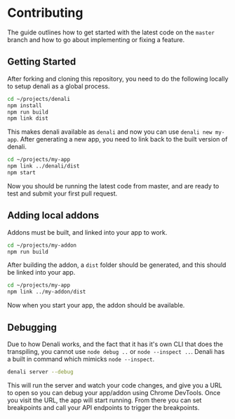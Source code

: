# Contributing

The guide outlines how to get started with the latest code on the `master` branch
and how to go about implementing or fixing a feature.

## Getting Started

After forking and cloning this repository, you need to do the following locally to setup
denali as a global process.

```sh
cd ~/projects/denali
npm install
npm run build
npm link dist
```

This makes denali available as `denali` and now you can use `denali new my-app`.
After generating a new app, you need to link back to the built version of denali.

```sh
cd ~/projects/my-app
npm link ../denali/dist
npm start
```

Now you should be running the latest code from master, and are ready to test and submit
your first pull request.

## Adding local addons

Addons must be built, and linked into your app to work.

```sh
cd ~/projects/my-addon
npm run build
```

After building the addon, a `dist` folder should be generated, and
this should be linked into your app.

```sh
cd ~/projects/my-app
npm link ../my-addon/dist
```

Now when you start your app, the addon should be available.

## Debugging

Due to how Denali works, and the fact that it has it's own CLI that does the transpiling, you cannot
use `node debug ..` or `node --inspect ..`. Denali has a built in command which mimicks `node --inspect`.

```sh
denali server --debug
```

This will run the server and watch your code changes, and give you a URL to open so you can debug your app/addon
using Chrome DevTools. Once you visit the URL, the app will start running. From there you can set breakpoints and
call your API endpoints to trigger the breakpoints.
